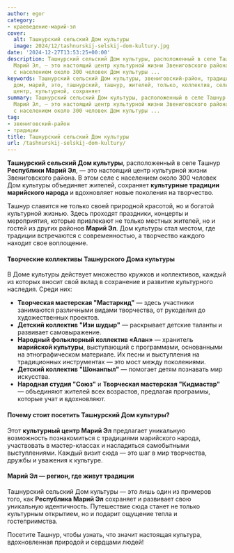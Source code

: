 ```yaml
---
author: egor
category:
- краеведение-марий-эл
cover:
  alt: Ташнурский сельский Дом культуры
  image: 2024/12/tashnurskij-selskij-dom-kultury.jpg
date: '2024-12-27T13:53:25+00:00'
description: Ташнурский сельский Дом культуры, расположенный в селе Ташнур Республики
  Марий Эл, — это настоящий центр культурной жизни Звениговского района. В этом селе
  с населением около 300 человек Дом культуры ...
keywords: Ташнурский сельский Дом культуры, звениговский-район, традиции, культуры,
  дом, марий, это, ташнурский, ташнур, жителей, только, коллектив, сельский, селе,
  центр, культурной, сохраняет
summary: Ташнурский сельский Дом культуры, расположенный в селе Ташнур Республики
  Марий Эл, — это настоящий центр культурной жизни Звениговского района. В этом селе
  с населением около 300 человек Дом культуры ...
tag:
- звениговский-район
- традиции
title: Ташнурский сельский Дом культуры
url: /tashnurskij-selskij-dom-kultury/
---
```


**Ташнурский сельский Дом культуры**, расположенный в селе Ташнур **Республики Марий Эл**, — это настоящий центр культурной жизни Звениговского района. В этом селе с населением около 300 человек Дом культуры объединяет жителей, сохраняет **культурные традиции марийского народа** и вдохновляет новые поколения на творчество.

Ташнур славится не только своей природной красотой, но и богатой культурной жизнью. Здесь проходят праздники, концерты и мероприятия, которые привлекают не только местных жителей, но и гостей из других районов **Марий Эл**. Дом культуры стал местом, где традиции встречаются с современностью, а творчество каждого находит свое воплощение.

#### Творческие коллективы Ташнурского Дома культуры

В Доме культуры действует множество кружков и коллективов, каждый из которых вносит свой вклад в сохранение и развитие культурного наследия. Среди них:

- **Творческая мастерская "Мастаркид"** — здесь участники занимаются различными видами творчества, от рукоделия до художественных проектов.
- **Детский коллектив "Изи шудыр"** — раскрывает детские таланты и развивает самовыражение.
- **Народный фольклорный коллектив «Алан»** — хранитель **марийской культуры**, выступающий с программами, основанными на этнографическом материале. Их песни и выступления на традиционных инструментах — это мост между поколениями.
- **Детский коллектив "Шонанпыл"** — помогает детям познавать мир искусства.
- **Народная студия "Союз"** и **Творческая мастерская "Кидмастар"** — объединяют жителей всех возрастов, предлагая программы, которые учат и вдохновляют.

#### Почему стоит посетить Ташнурский Дом культуры?

Этот **культурный центр Марий Эл** предлагает уникальную возможность познакомиться с традициями марийского народа, участвовать в мастер-классах и насладиться самобытными выступлениями. Каждый визит сюда — это шаг в мир творчества, дружбы и уважения к культуре.

#### Марий Эл — регион, где живут традиции

Ташнурский сельский Дом культуры — это лишь один из примеров того, как **Республика Марий Эл** сохраняет и развивает свою уникальную идентичность. Путешествие сюда станет не только культурным открытием, но и подарит ощущение тепла и гостеприимства.

Посетите Ташнур, чтобы узнать, что значит настоящая культура, вдохновленная природой и сердцами людей!